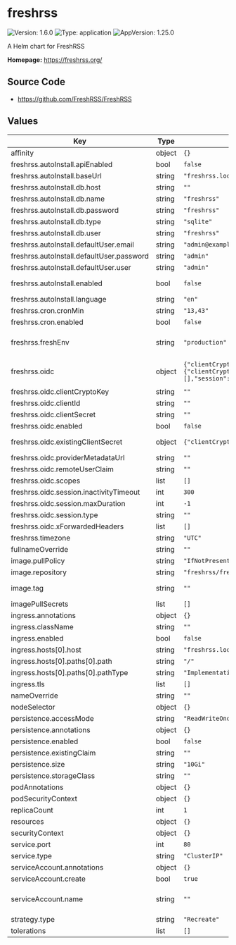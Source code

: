 # freshrss

![Version: 1.6.0](https://img.shields.io/badge/Version-1.6.0-informational?style=flat-square) ![Type: application](https://img.shields.io/badge/Type-application-informational?style=flat-square) ![AppVersion: 1.25.0](https://img.shields.io/badge/AppVersion-1.25.0-informational?style=flat-square)

A Helm chart for FreshRSS

**Homepage:** <https://freshrss.org/>

## Source Code

* <https://github.com/FreshRSS/FreshRSS>

## Values

| Key | Type | Default | Description |
|-----|------|---------|-------------|
| affinity | object | `{}` |  |
| freshrss.autoInstall.apiEnabled | bool | `false` | Enable FreshRSS API |
| freshrss.autoInstall.baseUrl | string | `"freshrss.local"` | URL for FreshRSS instance |
| freshrss.autoInstall.db.host | string | `""` | Database hostname |
| freshrss.autoInstall.db.name | string | `"freshrss"` | Database name |
| freshrss.autoInstall.db.password | string | `"freshrss"` | Database password |
| freshrss.autoInstall.db.type | string | `"sqlite"` | Database type - `pgsql`, `mysql` or `sqlite` |
| freshrss.autoInstall.db.user | string | `"freshrss"` | Database user |
| freshrss.autoInstall.defaultUser.email | string | `"admin@example.com"` | Email for the default user |
| freshrss.autoInstall.defaultUser.password | string | `"admin"` | Password for the default user |
| freshrss.autoInstall.defaultUser.user | string | `"admin"` | Username for the default user |
| freshrss.autoInstall.enabled | bool | `false` | Enable automatic install - configurable through the web application if disabled |
| freshrss.autoInstall.language | string | `"en"` | Language short code |
| freshrss.cron.cronMin | string | `"13,43"` | Minute(s) past the hour to run cron |
| freshrss.cron.enabled | bool | `false` | Enable Cron to periodically refresh feeds |
| freshrss.freshEnv | string | `"production"` | Enables additional development information if set to `development` (increases the level of logging and ensures that errors are displayed) |
| freshrss.oidc | object | `{"clientCryptoKey":"","clientId":"","clientSecret":"","enabled":false,"existingClientSecret":{"clientCryptoKeyKey":"clientCryptoKey","clientIdKey":"clientId","clientSecretKey":"clientSecret","name":""},"providerMetadataUrl":"","remoteUserClaim":"","scopes":[],"session":{"inactivityTimeout":300,"maxDuration":-1,"type":""},"xForwardedHeaders":[]}` | See Configuration Environment Variables at https://freshrss.github.io/FreshRSS/en/admins/16_OpenID-Connect.html |
| freshrss.oidc.clientCryptoKey | string | `""` | Sets OIDC_CLIENT_CRYPTO_KEY |
| freshrss.oidc.clientId | string | `""` | Sets OIDC_CLIENT_ID |
| freshrss.oidc.clientSecret | string | `""` | Sets OIDC_CLIENT_SECRET |
| freshrss.oidc.enabled | bool | `false` | Sets OIDC_ENABLED to true |
| freshrss.oidc.existingClientSecret | object | `{"clientCryptoKeyKey":"clientCryptoKey","clientIdKey":"clientId","clientSecretKey":"clientSecret","name":""}` | A Kubernetes secret that contains the clientId, clientSecret and clientCryptoKey |
| freshrss.oidc.providerMetadataUrl | string | `""` | Sets OIDC_PROVIDER_METADATA_URL |
| freshrss.oidc.remoteUserClaim | string | `""` | Sets OIDC_REMOTE_USER_CLAIM |
| freshrss.oidc.scopes | list | `[]` | Sets OIDC_SCOPES (list is concatenated) |
| freshrss.oidc.session.inactivityTimeout | int | `300` | Sets OIDC_SESSION_INACTIVITY_TIMEOUT |
| freshrss.oidc.session.maxDuration | int | `-1` | Sets OIDC_SESSION_MAX_DURATION |
| freshrss.oidc.session.type | string | `""` | Sets OIDC_SESSION_TYPE |
| freshrss.oidc.xForwardedHeaders | list | `[]` | Sets OIDC_X_FORWARDED_HEADERS (list is concatenated) |
| freshrss.timezone | string | `"UTC"` | PHP Timezone - see https://www.php.net/timezones |
| fullnameOverride | string | `""` |  |
| image.pullPolicy | string | `"IfNotPresent"` |  |
| image.repository | string | `"freshrss/freshrss"` |  |
| image.tag | string | `""` | Overrides the image tag whose default is the chart appVersion. |
| imagePullSecrets | list | `[]` |  |
| ingress.annotations | object | `{}` |  |
| ingress.className | string | `""` |  |
| ingress.enabled | bool | `false` |  |
| ingress.hosts[0].host | string | `"freshrss.local"` |  |
| ingress.hosts[0].paths[0].path | string | `"/"` |  |
| ingress.hosts[0].paths[0].pathType | string | `"ImplementationSpecific"` |  |
| ingress.tls | list | `[]` |  |
| nameOverride | string | `""` |  |
| nodeSelector | object | `{}` |  |
| persistence.accessMode | string | `"ReadWriteOnce"` |  |
| persistence.annotations | object | `{}` |  |
| persistence.enabled | bool | `false` |  |
| persistence.existingClaim | string | `""` |  |
| persistence.size | string | `"10Gi"` |  |
| persistence.storageClass | string | `""` |  |
| podAnnotations | object | `{}` |  |
| podSecurityContext | object | `{}` |  |
| replicaCount | int | `1` |  |
| resources | object | `{}` |  |
| securityContext | object | `{}` |  |
| service.port | int | `80` |  |
| service.type | string | `"ClusterIP"` |  |
| serviceAccount.annotations | object | `{}` | Annotations to add to the service account |
| serviceAccount.create | bool | `true` | Specifies whether a service account should be created |
| serviceAccount.name | string | `""` | The name of the service account to use. If not set and create is true, a name is generated using the fullname template |
| strategy.type | string | `"Recreate"` |  |
| tolerations | list | `[]` |  |

